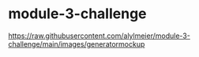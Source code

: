 # module-3-challenge
https://raw.githubusercontent.com/alylmeier/module-3-challenge/main/images/generatormockup
